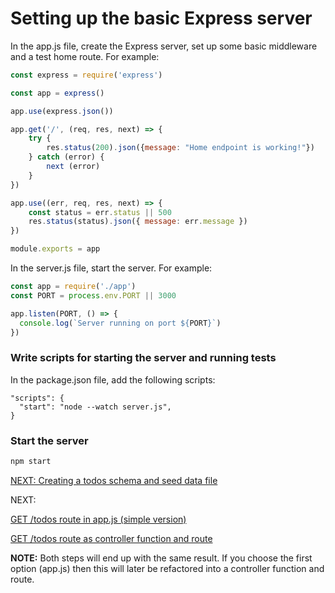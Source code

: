 # Setting up the basic Express server

In the app.js file, create the Express server, set up some basic middleware and a test home route. For example:
```javascript
const express = require('express')

const app = express()

app.use(express.json())

app.get('/', (req, res, next) => {
    try {
        res.status(200).json({message: "Home endpoint is working!"})
    } catch (error) {
        next (error)
    }
})

app.use((err, req, res, next) => {
    const status = err.status || 500
    res.status(status).json({ message: err.message })
})

module.exports = app
```

In the server.js file, start the server. For example:
```javascript
const app = require('./app')
const PORT = process.env.PORT || 3000

app.listen(PORT, () => {
  console.log(`Server running on port ${PORT}`)
})
```

### Write scripts for starting the server and running tests

In the package.json file, add the following scripts:
```
"scripts": {
  "start": "node --watch server.js",
}
```

### Start the server

```bash
npm start
```

[NEXT: Creating a todos schema and seed data file](4.creatingTheTodoSchemaAndSeeds)

NEXT:

[GET /todos route in app.js (simple version)](5.addTheGetTodosEndpoint)

[GET /todos route as controller function and route](6.addGetTodosEndpointAsControllerAndRoute)

**NOTE:** Both steps will end up with the same result. If you choose the first option (app.js) then this will later be refactored into a controller function and route.